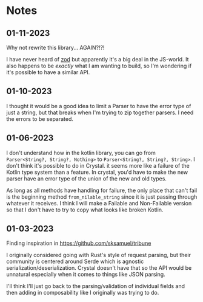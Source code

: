 # Notes

## 01-11-2023

Why not rewrite this library... AGAIN?!?!

I have never heard of [zod](https://zod.dev/) but apparently it's a big deal in the JS-world.
It also happens to be _exactly_ what I am wanting to build, so I'm wondering if it's possible to
have a similar API.

## 01-10-2023

I thought it would be a good idea to limit a Parser to have the error type of just a string,
but that breaks when I'm trying to zip together parsers. I need the errors to be separated.

## 01-06-2023

I don't understand how in the kotlin library, you can go from
`Parser<String?, String?, Nothing>` to `Parser<String?, String?, String>`.
I don't think it's possible to do in Crystal. it seems more like a failure of the
Kotlin type system than a feature. In crystal, you'd have to make the new parser have
an error type of the union of the new and old types.

As long as all methods have handling for failure, the only place that can't fail is
the beginning method `from_nilable_string` since it is just passing through whatever
it receives. I think I will make a Failable and Non-Failable version so that I don't
have to try to copy what looks like broken Kotlin.

## 01-03-2023

Finding inspiration in https://github.com/sksamuel/tribune

I originally considered going with Rust's style of request parsing,
but their community is centered around Serde which is agnostic serialization/deserialization.
Crystal doesn't have that so the API would be unnatural especially when it comes to 
things like JSON parsing.

I'll think I'll just go back to the parsing/validation of individual fields and then
adding in composability like I originally was trying to do.
